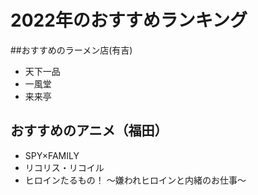 # 2022年のおすすめランキング

##おすすめのラーメン店(有吉)

- 天下一品
- 一風堂
- 来来亭

## おすすめのアニメ（福田）

- SPY×FAMILY
- リコリス・リコイル
- ヒロインたるもの！ 〜嫌われヒロインと内緒のお仕事〜
